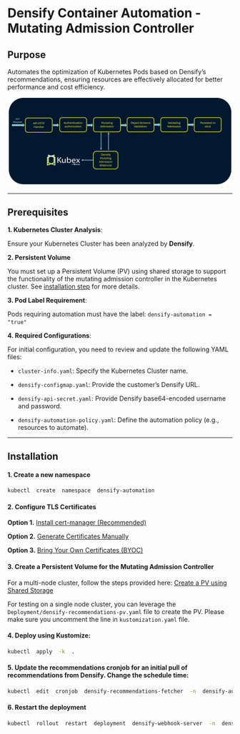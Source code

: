 
# Densify Container Automation - Mutating Admission Controller

 
## Purpose

Automates the optimization of Kubernetes Pods based on Densify’s recommendations, ensuring resources are effectively allocated for better performance and cost efficiency.

  
![Alt Text](./Documentation/Densify%20Mutating%20Admission%20Controller.png)


---

  

## Prerequisites
 

**1. Kubernetes Cluster Analysis**:

Ensure your Kubernetes Cluster has been analyzed by **Densify**.

**2. Persistent Volume**

You must set up a Persistent Volume (PV) using shared storage to support the functionality of the mutating admission controller in the Kubernetes cluster. See [installation step](#3-create-a-persistent-volume-for-the-mutating-admission-controller)  for more details.

**3. Pod Label Requirement**:

Pods requiring automation must have the label: `densify-automation = "true"`

**4. Required Configurations**:

For initial configuration, you need to review and update the following YAML files:

-  `cluster-info.yaml`: Specify the Kubernetes Cluster name.

-  `densify-configmap.yaml`: Provide the customer’s Densify URL.

-  `densify-api-secret.yaml`: Provide Densify base64-encoded username and password.

-  `densify-automation-policy.yaml`: Define the automation policy (e.g., resources to automate).
  
  

---

  

## Installation

  

#### 1. Create a new namespace

```bash
kubectl  create  namespace  densify-automation
```

 
#### 2. Configure TLS Certificates

**Option 1.** [Install cert-manager (Recommended)](/Documentation/Certificates-CertManager.md)

**Option 2.** [Generate Certificates Manually](/Documentation/Certificates-Manual.md)
  
**Option 3.** [Bring Your Own Certificates (BYOC)](/Documentation/Certificates-BYOC.md)

  

#### 3. Create a Persistent Volume for the Mutating Admission Controller

For a multi-node cluster, follow the steps provided here: [Create a PV using Shared Storage](/Documentation/PersistenVolume.md)

For testing on a single node cluster, you can leverage the `Deployment/densify-recommendations-pv.yaml` file to create the PV. Please make sure you uncomment the line in `kustomization.yaml` file.

#### 4. Deploy using Kustomize:

```bash
kubectl  apply  -k  .
```

#### 5. Update the recommendations cronjob for an initial pull of recommendations from Densify. Change the schedule time:

```bash
kubectl  edit  cronjob  densify-recommendations-fetcher  -n  densify-automation
```

#### 6. Restart the deployment

```bash
kubectl  rollout  restart  deployment  densify-webhook-server  -n  densify-automation
```